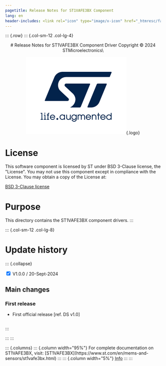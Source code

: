 ```yaml
---
pagetitle: Release Notes for ST1VAFE3BX Component
lang: en
header-includes: <link rel="icon" type="image/x-icon" href="_htmresc/favicon.png" />
---
```


::: {.row}
::: {.col-sm-12 .col-lg-4}

<center>
# Release Notes for ST1VAFE3BX Component Driver
Copyright &copy; 2024 STMicroelectronics\

[![ST logo](_htmresc/st_logo_2020.png)](https://www.st.com){.logo}
</center>

# License

This software component is licensed by ST under BSD 3-Clause license, the "License".
You may not use this component except in compliance with the License. You may obtain a copy of the License at:

[BSD 3-Clause license](https://opensource.org/licenses/BSD-3-Clause)

# Purpose

This directory contains the ST1VAFE3BX component drivers.
:::

::: {.col-sm-12 .col-lg-8}
# Update history

::: {.collapse}

<input type="checkbox" id="collapse-section1" checked aria-hidden="true">
<label for="collapse-section1" aria-hidden="true">V1.0.0 / 20-Sept-2024</label>
<div>

## Main changes

### First release

- First official release [ref. DS v1.0]

##

</div>
:::

:::
:::

<footer class="sticky">
::: {.columns}
::: {.column width="95%"}
For complete documentation on ST1VAFE3BX,
visit:
[ST1VAFE3BX](https://www.st.com/en/mems-and-sensors/st1vafe3bx.html)
:::
::: {.column width="5%"}
<abbr title="Based on template cx566953 version 2.0">Info</abbr>
:::
:::
</footer>
